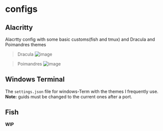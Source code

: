 # configs
## Alacritty
Alacrtty config with some basic customs(fish and tmux) and Dracula and Poimandres themes
 > Dracula
 ![image](https://user-images.githubusercontent.com/65453774/186340296-c2c1be33-dd09-415f-b8d4-6e3b4860870e.png)

 
 > Poimandres
 ![image](https://user-images.githubusercontent.com/65453774/186339989-0cc406cc-4339-4eb5-9611-c4a41d3fd88e.png)

## Windows Terminal
The `settings.json` file for windows-Term with the themes I frequently use.  
**Note:** guids must be changed to the current ones after a port.
## Fish
**WIP**

